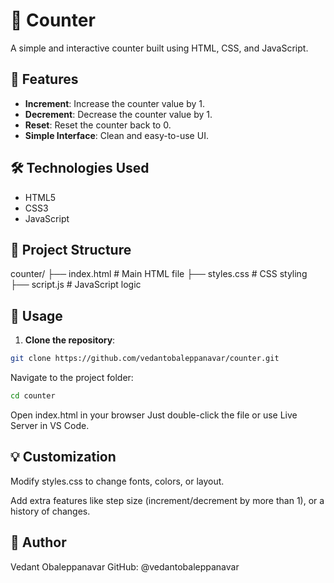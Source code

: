 # 🔢 Counter

A simple and interactive counter built using HTML, CSS, and JavaScript.

## 🚀 Features

- **Increment**: Increase the counter value by 1.
- **Decrement**: Decrease the counter value by 1.
- **Reset**: Reset the counter back to 0.
- **Simple Interface**: Clean and easy-to-use UI.

## 🛠️ Technologies Used

- HTML5
- CSS3
- JavaScript

## 📂 Project Structure

counter/ 
├── index.html # Main HTML file 
├── styles.css # CSS styling 
├── script.js # JavaScript logic


## 📄 Usage

1. **Clone the repository**:

```bash
git clone https://github.com/vedantobaleppanavar/counter.git
```
Navigate to the project folder:

```bash
cd counter
```
Open index.html in your browser
Just double-click the file or use Live Server in VS Code.

## 💡 Customization
Modify styles.css to change fonts, colors, or layout.

Add extra features like step size (increment/decrement by more than 1), or a history of changes.

## 👤 Author
Vedant Obaleppanavar
GitHub: @vedantobaleppanavar
